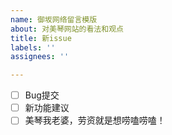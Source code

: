 ```yaml
---
name: 御坂网络留言模版
about: 对美琴网站的看法和观点
title: 新issue
labels: ''
assignees: ''

---
```


+ [ ] Bug提交
+ [ ] 新功能建议
+ [ ] 美琴我老婆，劳资就是想唠嗑唠嗑！

<!-- 在下面描述你的问题（此行删去… -->
